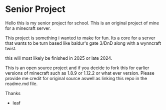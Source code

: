 # Senior Project

Hello this is my senior project for school. This is an original project of mine for a minecraft server.

This project is something i wanted to make for fun. Its a core for a server that wants to be turn based like baldur's gate 3/DnD along with a wynncraft twist.

this will most likely be finished in 2025 or late 2024.

This is an open source project and if you decide to fork this for earlier versions of minecraft such as 1.8.9 or 1.12.2 or what ever version. Please provide me credit for original source aswell as linking this repo in the readme.md file.

Thanks
 - leaf
